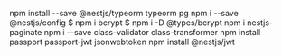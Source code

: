 npm install --save @nestjs/typeorm typeorm pg
npm i --save @nestjs/config
$ npm i bcrypt
$ npm i -D @types/bcrypt
npm i nestjs-paginate
npm i --save class-validator class-transformer
npm install passport passport-jwt jsonwebtoken
npm install @nestjs/jwt